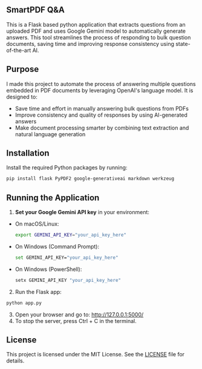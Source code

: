 ## SmartPDF Q&A
This is a Flask based python application that extracts questions from an uploaded PDF and uses Google Gemini model to automatically generate answers. This tool streamlines the process of responding to bulk question documents, saving time and improving response consistency using state-of-the-art AI.

## Purpose
I made this project to automate the process of answering multiple questions embedded in PDF documents by leveraging OpenAI's language model. It is designed to:
* Save time and effort in manually answering bulk questions from PDFs 
* Improve consistency and quality of responses by using AI-generated answers
* Make document processing smarter by combining text extraction and natural language generation

## Installation
Install the required Python packages by running:
```bash
pip install flask PyPDF2 google-generativeai markdown werkzeug
```

## Running the Application
1. **Set your Google Gemini API key** in your environment:
- On macOS/Linux:
  ```bash
  export GEMINI_API_KEY="your_api_key_here"
  ```
- On Windows (Command Prompt):
  ```bash
  set GEMINI_API_KEY="your_api_key_here"
  ```
- On Windows (PowerShell):
  ```bash
  setx GEMINI_API_KEY "your_api_key_here"
  ```
2. Run the Flask app:
  ```bash
  python app.py
  ```
3. Open your browser and go to:
http://127.0.0.1:5000/
4. To stop the server, press Ctrl + C in the terminal.

## License
This project is licensed under the MIT License. See the [LICENSE](LICENSE) file for details.




